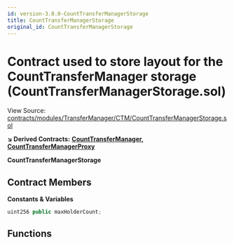 ```yaml
---
id: version-3.0.0-CountTransferManagerStorage
title: CountTransferManagerStorage
original_id: CountTransferManagerStorage
---
```


# Contract used to store layout for the CountTransferManager storage \(CountTransferManagerStorage.sol\)

View Source: [contracts/modules/TransferManager/CTM/CountTransferManagerStorage.sol](https://github.com/remon-nashid/polymath-core/tree/0c5593835be9dcec69d8de5b12eb17bc7cd77adc/contracts/modules/TransferManager/CTM/CountTransferManagerStorage.sol)

**↘ Derived Contracts:** [**CountTransferManager**](counttransfermanager.md)**,** [**CountTransferManagerProxy**](counttransfermanagerproxy.md)

**CountTransferManagerStorage**

## Contract Members

**Constants & Variables**

```javascript
uint256 public maxHolderCount;
```

## Functions

